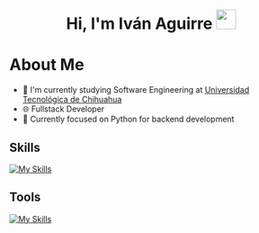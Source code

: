 <h1 align="center">Hi, I'm Iván Aguirre  <img src="https://media.giphy.com/media/hvRJCLFzcasrR4ia7z/giphy.gif" width="35"></h1>

# About Me
- 🏫 I'm currently studying Software Engineering at [Universidad Tecnológica de Chihuahua](https://www.utch.edu.mx/index.php/tecnologias/)
- 🌐 Fullstack Developer
- 🐍 Currently focused on Python for backend development
  
## Skills
[![My Skills](https://skillicons.dev/icons?i=html,css,js,react,tailwind,bootstrap,python,django,fastapi,java,dart,flutter,php,mysql,firebase,supabase)](https://skillicons.dev)

## Tools
[![My Skills](https://skillicons.dev/icons?i=vscode,idea,git,github,postman,obsidian)](https://skillicons.dev)
